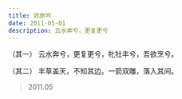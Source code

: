 ```yaml
---
title: 郊原吟
date: 2011-05-01
description: 云水奔兮，更复更兮
---
```


（其一）
云水奔兮，更复更兮，牝牡丰兮，吾欲烹兮。 

（其二）
丰草盖天，不知其边。一箭双雕，落入其间。

> 2011.05
